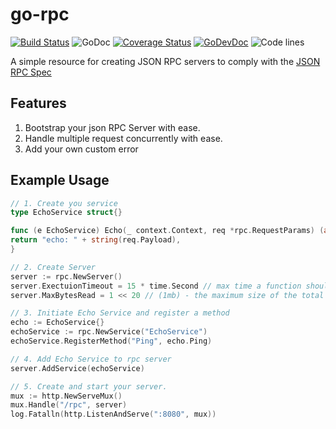 # go-rpc

[![Build Status](https://github.com/bubunyo/go-rpc/workflows/test-unit/badge.svg)](https://github.com/bubunyo/go-rpc/actions?query=branch%3Amaster+workflow%3Atest-unit)
![GoDoc](https://godoc.org/github.com/bubunyo/go-rpc?status.svg)
[![Coverage Status](https://codecov.io/gh/bubunyo/go-rpc/branch/master/graph/badge.svg)](https://codecov.io/gh/bubunyo/go-rpc)
[![GoDevDoc](https://img.shields.io/badge/dev-doc-00ADD8?logo=go)](https://pkg.go.dev/github.com/bubunyo/go-rpc)
![Code lines](https://sloc.xyz/github/bubunyo/go-rpc/?category=code)

A simple resource for creating JSON RPC servers to comply with
the [JSON RPC Spec](https://www.jsonrpc.org/specification)

## Features

1. Bootstrap your json RPC Server with ease.
2. Handle multiple request concurrently with ease.
3. Add your own custom error

## Example Usage

```go
// 1. Create you service
type EchoService struct{}

func (e EchoService) Echo(_ context.Context, req *rpc.RequestParams) (any, error) {
return "echo: " + string(req.Payload),
}

// 2. Create Server
server := rpc.NewServer()
server.ExectuionTimeout = 15 * time.Second // max time a function should execute for.
server.MaxBytesRead = 1 << 20 // (1mb) - the maximum size of the total request payload 

// 3. Initiate Echo Service and register a method
echo := EchoService{}
echoService := rpc.NewService("EchoService")
echoService.RegisterMethod("Ping", echo.Ping)

// 4. Add Echo Service to rpc server
server.AddService(echoService)

// 5. Create and start your server. 
mux := http.NewServeMux()
mux.Handle("/rpc", server)
log.Fatalln(http.ListenAndServe(":8080", mux))
```
